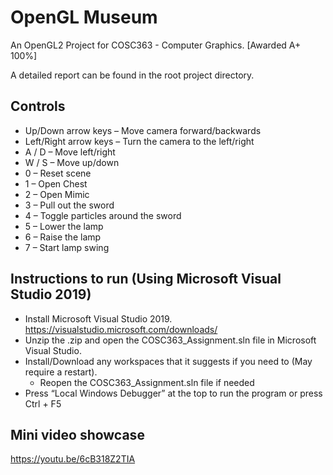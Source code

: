 # OpenGL Museum

An OpenGL2 Project for COSC363 - Computer Graphics. [Awarded A+ 100%]

A detailed report can be found in the root project directory.

## Controls 
* Up/Down arrow keys – Move camera forward/backwards 
* Left/Right arrow keys – Turn the camera to the left/right 
* A / D – Move left/right 
* W / S – Move up/down 
* 0 – Reset scene 
* 1 – Open Chest 
* 2 – Open Mimic 
* 3 – Pull out the sword 
* 4 – Toggle particles around the sword 
* 5 – Lower the lamp 
* 6 – Raise the lamp 
* 7 – Start lamp swing 
## Instructions to run (Using Microsoft Visual Studio 2019) 
* Install Microsoft Visual Studio 2019. https://visualstudio.microsoft.com/downloads/ 
* Unzip the .zip and open the COSC363_Assignment.sln file in Microsoft Visual Studio. 
* Install/Download any workspaces that it suggests if you need to (May require a restart). 
  * Reopen the COSC363_Assignment.sln file if needed 
* Press “Local Windows Debugger” at the top to run the program or press Ctrl + F5

## Mini video showcase
https://youtu.be/6cB318Z2TIA
